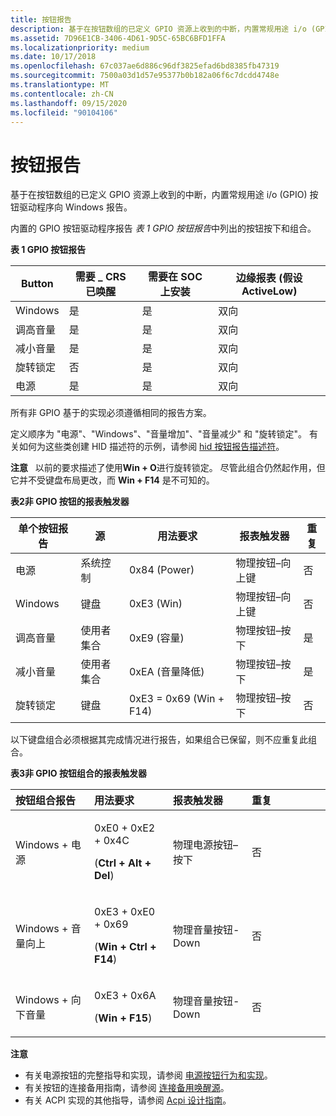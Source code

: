 ```yaml
---
title: 按钮报告
description: 基于在按钮数组的已定义 GPIO 资源上收到的中断，内置常规用途 i/o (GPIO) 按钮驱动程序向 Windows 报告。
ms.assetid: 7D96E1CB-3406-4D61-9D5C-65BC6BFD1FFA
ms.localizationpriority: medium
ms.date: 10/17/2018
ms.openlocfilehash: 67c037ae6d886c96df3825efad6bd8385fb47319
ms.sourcegitcommit: 7500a03d1d57e95377b0b182a06f6c7dcdd4748e
ms.translationtype: MT
ms.contentlocale: zh-CN
ms.lasthandoff: 09/15/2020
ms.locfileid: "90104106"
---
```

# <a name="button-reporting"></a>按钮报告


基于在按钮数组的已定义 GPIO 资源上收到的中断，内置常规用途 i/o (GPIO) 按钮驱动程序向 Windows 报告。

内置的 GPIO 按钮驱动程序报告 *表 1 GPIO 按钮报告*中列出的按钮按下和组合。

**表 1 GPIO 按钮报告**

| Button        | 需要 \_ CRS 已唤醒 | 需要在 SOC 上安装 | 边缘报表 (假设 ActiveLow)  |
|---------------|-------------------------|----------------------|-------------------------------------|
| Windows       | 是                     | 是                  | 双向                                |
| 调高音量     | 是                     | 是                  | 双向                                |
| 减小音量   | 是                     | 是                  | 双向                                |
| 旋转锁定 | 否                      | 是                  | 双向                                |
| 电源         | 是                     | 是                  | 双向                                |

 

所有非 GPIO 基于的实现必须遵循相同的报告方案。

定义顺序为 "电源"、"Windows"、"音量增加"、"音量减少" 和 "旋转锁定"。 有关如何为这些类创建 HID 描述符的示例，请参阅 [hid 按钮报告描述符](hid-button-report-descriptors.md)。

**注意**   以前的要求描述了使用**Win + O**进行旋转锁定。 尽管此组合仍然起作用，但它并不受键盘布局更改，而 **Win + F14** 是不可知的。

 

**表2非 GPIO 按钮的报表触发器**

| 单个按钮报告 | 源              | 用法要求      | 报表触发器         | 重复 |
|-----------------------------|---------------------|-------------------------|------------------------|----------|
| 电源                       | 系统控制      | 0x84 (Power)             | 物理按钮–向上键   | 否       |
| Windows                     | 键盘            | 0xE3 (Win)               | 物理按钮–向上键   | 否       |
| 调高音量                   | 使用者集合 | 0xE9 (容量)         | 物理按钮–按下 | 是      |
| 减小音量                 | 使用者集合 | 0xEA (音量降低)       | 物理按钮–按下 | 是      |
| 旋转锁定               | 键盘            | 0xE3 = 0x69 (Win + F14)  | 物理按钮–按下 | 否       |

 

以下键盘组合必须根据其完成情况进行报告，如果组合已保留，则不应重复此组合。

**表3非 GPIO 按钮组合的报表触发器**

<table>
<colgroup>
<col width="25%" />
<col width="25%" />
<col width="25%" />
<col width="25%" />
</colgroup>
<thead>
<tr class="header">
<th align="left">按钮组合报告</th>
<th align="left">用法要求</th>
<th align="left">报表触发器</th>
<th align="left">重复</th>
</tr>
</thead>
<tbody>
<tr class="odd">
<td align="left">Windows + 电源</td>
<td align="left"><p>0xE0 + 0xE2 + 0x4C</p>
<p> (<strong>Ctrl + Alt + Del</strong>) </p></td>
<td align="left">物理电源按钮–按下</td>
<td align="left">否</td>
</tr>
<tr class="even">
<td align="left">Windows + 音量向上</td>
<td align="left"><p>0xE3 + 0xE0 + 0x69</p>
<p> (<strong>Win + Ctrl + F14</strong>) </p></td>
<td align="left">物理音量按钮-Down</td>
<td align="left">否</td>
</tr>
<tr class="odd">
<td align="left">Windows + 向下音量</td>
<td align="left"><p>0xE3 + 0x6A</p>
<p> (<strong>Win + F15</strong>) </p></td>
<td align="left">物理音量按钮-Down</td>
<td align="left">否</td>
</tr>
</tbody>
</table>

 

**注意**  
-   有关电源按钮的完整指导和实现，请参阅 [电源按钮行为和实现](/collaborate/connect-redirect?DownloadID=47452)。
-   有关按钮的连接备用指南，请参阅 [连接备用唤醒源](/collaborate/connect-redirect?DownloadID=49891)。
-   有关 ACPI 实现的其他指导，请参阅 [Acpi 设计指南](/collaborate/connect-redirect?DownloadID=48755)。

 

 

